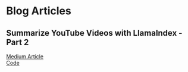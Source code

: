 # Blog Articles

## Summarize YouTube Videos with LlamaIndex - Part 2
[Medium Article](https://medium.com/@bSharpML/summarize-youtube-videos-with-llamaindex-part-2-baaac5a7d0cd)  
[Code](../youtube-llama-index/Youtube-Llama-Index.ipynb)